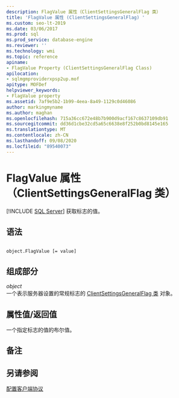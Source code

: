 ```yaml
---
description: FlagValue 属性（ClientSettingsGeneralFlag 类）
title: 'FlagValue 属性 (ClientSettingsGeneralFlag) '
ms.custom: seo-lt-2019
ms.date: 03/06/2017
ms.prod: sql
ms.prod_service: database-engine
ms.reviewer: ''
ms.technology: wmi
ms.topic: reference
apiname:
- FlagValue Property (ClientSettingsGeneralFlag Class)
apilocation:
- sqlmgmproviderxpsp2up.mof
apitype: MOFDef
helpviewer_keywords:
- FlagValue property
ms.assetid: 7af9e5b2-1b99-4eea-8a49-1129c0d46086
author: markingmyname
ms.author: maghan
ms.openlocfilehash: 715a36cc672e48b7b900d9acf167c8637109db91
ms.sourcegitcommit: dd36d1cbe32cd5a65c6638e8f252b0bd8145e165
ms.translationtype: MT
ms.contentlocale: zh-CN
ms.lasthandoff: 09/08/2020
ms.locfileid: "89540073"
---
```

# <a name="flagvalue-property-clientsettingsgeneralflag-class"></a>FlagValue 属性（ClientSettingsGeneralFlag 类）
[!INCLUDE [SQL Server](../../../includes/applies-to-version/sqlserver.md)]
  获取标志的值。  
  
## <a name="syntax"></a>语法  
  
```  
  
object.FlagValue [= value]  
```  
  
## <a name="parts"></a>组成部分  
 *object*  
 一个表示服务器设置的常规标志的 [ClientSettingsGeneralFlag 类](../../../relational-databases/wmi-provider-configuration-classes/clientsettingsgeneralflag-class/clientsettingsgeneralflag-class.md) 对象。  
  
## <a name="property-valuereturn-value"></a>属性值/返回值  
 一个指定标志的值的布尔值。  
  
## <a name="remarks"></a>备注  
  
## <a name="see-also"></a>另请参阅  
 [配置客户端协议](https://technet.microsoft.com/library/ms181035.aspx)  
  
  
